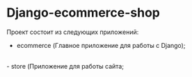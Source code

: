 # Django-ecommerce-shop

Проект состоит из следующих приложений:

- ecommerce (Главное приложение для работы с Django);
<br>
- store (Приложение для работы сайта;
